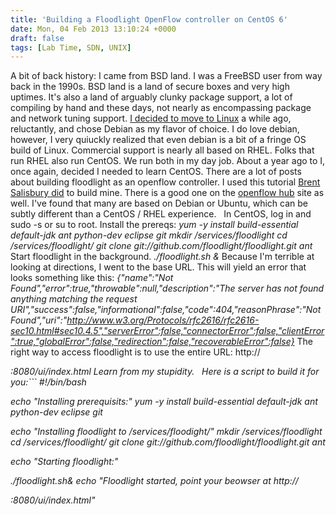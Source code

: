 ```yaml
---
title: 'Building a Floodlight OpenFlow controller on CentOS 6'
date: Mon, 04 Feb 2013 13:10:24 +0000
draft: false
tags: [Lab Time, SDN, UNIX]
---
```


A bit of back history: I came from BSD land. I was a FreeBSD user from way back in the 1990s. BSD land is a land of secure boxes and very high uptimes. It's also a land of arguably clunky package support, a lot of compiling by hand and these days, not nearly as encompassing package and network tuning support. [I decided to move to Linux](http://www.forwardingplane.net/2011/06/better-support-for-linux-and-annoyed-about-it/ "Better support for Linux (and annoyed about it)") a while ago, reluctantly, and chose Debian as my flavor of choice. I do love debian, however, I very quiuckly realized that even debian is a bit of a fringe OS build of Linux. Commercial support is nearly all based on RHEL. Folks that run RHEL also run CentOS. We run both in my day job. About a year ago to I, once again, decided I needed to learn CentOS. There are a lot of posts about building floodlight as an openflow controller. I used this tutorial [Brent Salisbury did](http://networkstatic.net/floodlight-openflow-controller-gui-applet/) to build mine. There is a good one on the [openflow hub](http://floodlight.openflowhub.org/getting-started/) site as well. I've found that many are based on Debian or Ubuntu, which can be subtly different than a CentOS / RHEL experience.   In CentOS, log in and sudo -s or su to root. Install the prereqs: _yum -y install build-essential default-jdk ant python-dev eclipse git_ _mkdir /services/floodlight_ _cd /services/floodlight/_ _git clone git://github.com/floodlight/floodlight.git ant_ Start floodlight in the background. _./floodlight.sh &_ Because I'm terrible at looking at directions, I went to the base URL. This will yield an error that looks something like this: _{"name":"Not Found","error":true,"throwable":null,"description":"The server has not found anything matching the request URI","success":false,"informational":false,"code":404,"reasonPhrase":"Not Found","uri":"http://www.w3.org/Protocols/rfc2616/rfc2616-sec10.html#sec10.4.5","serverError":false,"connectorError":false,"clientError":true,"globalError":false,"redirection":false,"recoverableError":false}_ The right way to access floodlight is to use the entire URL: http://<address>:8080/ui/index.html Learn from my stupidity.   Here is a script to build it for you:```
#!/bin/bash

echo "Installing prerequisits:"
yum -y install build-essential default-jdk ant python-dev eclipse git

echo "Installing floodlight to /services/floodight/"
mkdir /services/floodlight
cd /services/floodlight/
git clone git://github.com/floodlight/floodlight.git
ant

echo "Starting floodlight:"

./floodlight.sh&
echo "Floodlight started, point your beowser at http://<address>:8080/ui/index.html"
```